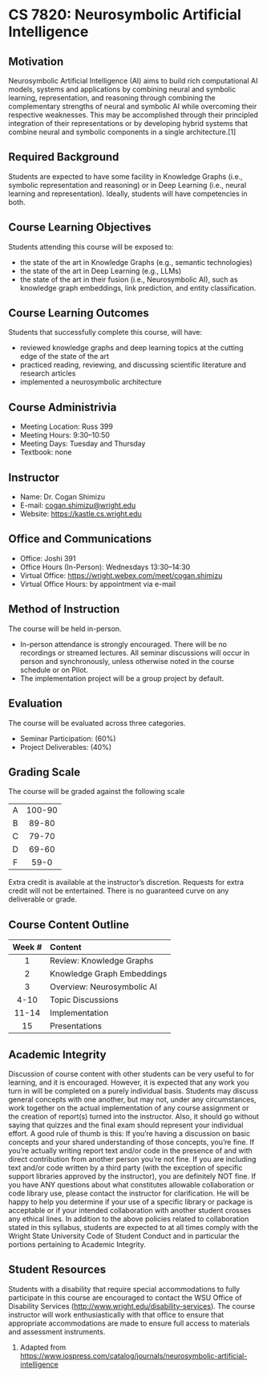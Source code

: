 # CS 7820: Neurosymbolic Artificial Intelligence

## Motivation

Neurosymbolic Artificial Intelligence (AI) aims to build rich
computational AI models, systems and applications by combining neural
and symbolic learning, representation, and reasoning through combining
the complementary strengths of neural and symbolic AI while overcoming
their respective weaknesses. This may be accomplished through their
principled integration of their representations or by developing hybrid
systems that combine neural and symbolic components in a single
architecture.\[1\]

## Required Background

Students are expected to have some facility in Knowledge Graphs (i.e.,
symbolic representation and reasoning) or in Deep Learning (i.e., neural
learning and representation). Ideally, students will have competencies
in both.

## Course Learning Objectives
Students attending this course will be exposed to:
* the state of the art in Knowledge Graphs (e.g., semantic technologies)
* the state of the art in Deep Learning (e.g., LLMs)
* the state of the art in their fusion (i.e., Neurosymbolic AI), such as
knowledge graph embeddings, link prediction, and entity classification.

## Course Learning Outcomes
Students that successfully complete this course, will have:
* reviewed knowledge graphs and deep learning topics at the cutting edge
of the state of the art
* practiced reading, reviewing, and discussing scientific literature and
research articles
* implemented a neurosymbolic architecture

## Course Administrivia
* Meeting Location: Russ 399
* Meeting Hours: 9:30–10:50
* Meeting Days: Tuesday and Thursday
* Textbook: none

## Instructor
* Name: Dr. Cogan Shimizu
* E-mail: [cogan.shimizu@wright.edu](cogan.shimizu@wright.edu)
* Website: <https://kastle.cs.wright.edu>

## Office and Communications
* Office: Joshi 391
* Office Hours (In-Person): Wednesdays 13:30–14:30
* Virtual Office: <https://wright.webex.com/meet/cogan.shimizu>
* Virtual Office Hours: by appointment via e-mail

## Method of Instruction
The course will be held in-person.
* In-person attendance is strongly encouraged. There will be no recordings
or streamed lectures. All seminar discussions will occur in person and
synchronously, unless otherwise noted in the course schedule or on
Pilot.
* The implementation project will be a group project by default.

## Evaluation
The course will be evaluated across three categories.
* Seminar Participation: \(60\%\)
* Project Deliverables: \(40\%\)

## Grading Scale
The course will be graded against the following scale

|   |        |
| :-: | :----: |
| A | 100-90 |
| B | 89-80  |
| C | 79-70  |
| D | 69-60  |
| F |  59-0  |

Extra credit is available at the instructor’s discretion. Requests for
extra credit will not be entertained. There is no guaranteed curve on
any deliverable or grade.

## Course Content Outline

| **Week \#** | **Content**                |
| :---------: | :------------------------- |
|      1      | Review: Knowledge Graphs   |
|      2      | Knowledge Graph Embeddings |
|      3      | Overview: Neurosymbolic AI |
|    4-10     | Topic Discussions          |
|    11-14    | Implementation             |
|     15      | Presentations              |

## Academic Integrity

Discussion of course content with other students can be very useful to
for learning, and it is encouraged. However, it is expected that any
work you turn in will be completed on a purely individual basis.
Students may discuss general concepts with one another, but may not,
under any circumstances, work together on the actual implementation of
any course assignment or the creation of report(s) turned into the
instructor. Also, it should go without saying that quizzes and the final
exam should represent your individual effort. A good rule of thumb is
this: If you’re having a discussion on basic concepts and your shared
understanding of those concepts, you’re fine. If you’re actually writing
report text and/or code in the presence of and with direct contribution
from another person you’re not fine. If you are including text and/or
code written by a third party (with the exception of specific support
libraries approved by the instructor), you are definitely NOT fine. If
you have ANY questions about what constitutes allowable collaboration or
code library use, please contact the instructor for clarification. He
will be happy to help you determine if your use of a specific library or
package is acceptable or if your intended collaboration with another
student crosses any ethical lines. In addition to the above policies
related to collaboration stated in this syllabus, students are expected
to at all times comply with the Wright State University Code of Student
Conduct and in particular the portions pertaining to Academic Integrity.

## Student Resources

Students with a disability that require special accommodations to fully
participate in this course are encouraged to contact the WSU Office of
Disability Services (<http://www.wright.edu/disability-services>). The
course instructor will work enthusiastically with that office to ensure
that appropriate accommodations are made to ensure full access to
materials and assessment instruments.

1.  Adapted from
    <https://www.iospress.com/catalog/journals/neurosymbolic-artificial-intelligence>
